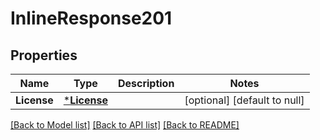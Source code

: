 # InlineResponse201

## Properties
Name | Type | Description | Notes
------------ | ------------- | ------------- | -------------
**License** | [***License**](License.md) |  | [optional] [default to null]

[[Back to Model list]](../README.md#documentation-for-models) [[Back to API list]](../README.md#documentation-for-api-endpoints) [[Back to README]](../README.md)


